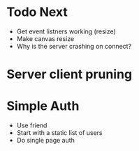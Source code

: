 # Todo Next

* Get event listners working (resize)
* Make canvas resize
* Why is the server crashing on connect?

 
 

# Server client pruning


# Simple Auth
* Use friend
* Start with a static list of users
* Do single page auth

